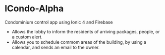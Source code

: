 # ICondo-Alpha
Condominium control app using Ionic 4 and Firebase

 - Allows the lobby to inform the residents of arriving packages, people, or a custom alert.
 - Allows you to schedule commom areas of the building, by using a calendar, and sends an email to the owner.
 
